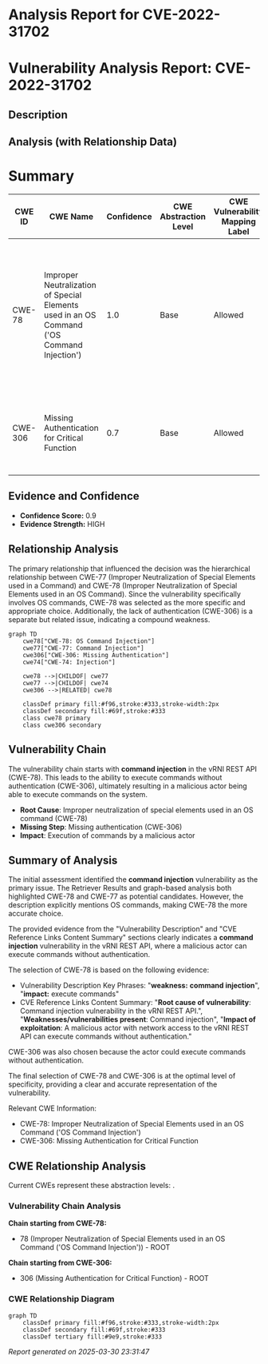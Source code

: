 # Analysis Report for CVE-2022-31702

# Vulnerability Analysis Report: CVE-2022-31702

## Description



## Analysis (with Relationship Data)

# Summary
| CWE ID | CWE Name | Confidence | CWE Abstraction Level | CWE Vulnerability Mapping Label | CWE-Vulnerability Mapping Notes |
|---|---|---|---|---|---|
| CWE-78 | Improper Neutralization of Special Elements used in an OS Command ('OS Command Injection') | 1.0 | Base | Allowed | Primary CWE. The product constructs an OS command using externally-influenced input, but it does not neutralize special elements that could modify the intended OS command. |
| CWE-306 | Missing Authentication for Critical Function | 0.7 | Base | Allowed | Secondary CWE. The vulnerability allows execution of commands without authentication. |

## Evidence and Confidence

*   **Confidence Score:** 0.9
*   **Evidence Strength:** HIGH

## Relationship Analysis
The primary relationship that influenced the decision was the hierarchical relationship between CWE-77 (Improper Neutralization of Special Elements used in a Command) and CWE-78 (Improper Neutralization of Special Elements used in an OS Command). Since the vulnerability specifically involves OS commands, CWE-78 was selected as the more specific and appropriate choice. Additionally, the lack of authentication (CWE-306) is a separate but related issue, indicating a compound weakness.

```mermaid
graph TD
    cwe78["CWE-78: OS Command Injection"]
    cwe77["CWE-77: Command Injection"]
    cwe306["CWE-306: Missing Authentication"]
    cwe74["CWE-74: Injection"]

    cwe78 -->|CHILDOF| cwe77
    cwe77 -->|CHILDOF| cwe74
    cwe306 -->|RELATED| cwe78

    classDef primary fill:#f96,stroke:#333,stroke-width:2px
    classDef secondary fill:#69f,stroke:#333
    class cwe78 primary
    class cwe306 secondary
```

## Vulnerability Chain
The vulnerability chain starts with **command injection** in the vRNI REST API (CWE-78). This leads to the ability to execute commands without authentication (CWE-306), ultimately resulting in a malicious actor being able to execute commands on the system.
- **Root Cause**: Improper neutralization of special elements used in an OS command (CWE-78)
- **Missing Step**: Missing authentication (CWE-306)
- **Impact**: Execution of commands by a malicious actor

## Summary of Analysis
The initial assessment identified the **command injection** vulnerability as the primary issue. The Retriever Results and graph-based analysis both highlighted CWE-78 and CWE-77 as potential candidates. However, the description explicitly mentions OS commands, making CWE-78 the more accurate choice.

The provided evidence from the "Vulnerability Description" and "CVE Reference Links Content Summary" sections clearly indicates a **command injection** vulnerability in the vRNI REST API, where a malicious actor can execute commands without authentication.

The selection of CWE-78 is based on the following evidence:
- Vulnerability Description Key Phrases: "**weakness:** **command injection**", "**impact:** execute commands"
- CVE Reference Links Content Summary: "**Root cause of vulnerability**: Command injection vulnerability in the vRNI REST API.", "**Weaknesses/vulnerabilities present**: Command injection", "**Impact of exploitation**: A malicious actor with network access to the vRNI REST API can execute commands without authentication."

CWE-306 was also chosen because the actor could execute commands without authentication.

The final selection of CWE-78 and CWE-306 is at the optimal level of specificity, providing a clear and accurate representation of the vulnerability.

Relevant CWE Information:
- CWE-78: Improper Neutralization of Special Elements used in an OS Command ('OS Command Injection')
- CWE-306: Missing Authentication for Critical Function


## CWE Relationship Analysis

Current CWEs represent these abstraction levels: .


### Vulnerability Chain Analysis

**Chain starting from CWE-78:**
- 78 (Improper Neutralization of Special Elements used in an OS Command ('OS Command Injection')) - ROOT


**Chain starting from CWE-306:**
- 306 (Missing Authentication for Critical Function) - ROOT



### CWE Relationship Diagram

```mermaid
graph TD
    classDef primary fill:#f96,stroke:#333,stroke-width:2px
    classDef secondary fill:#69f,stroke:#333
    classDef tertiary fill:#9e9,stroke:#333
```



*Report generated on 2025-03-30 23:31:47*
